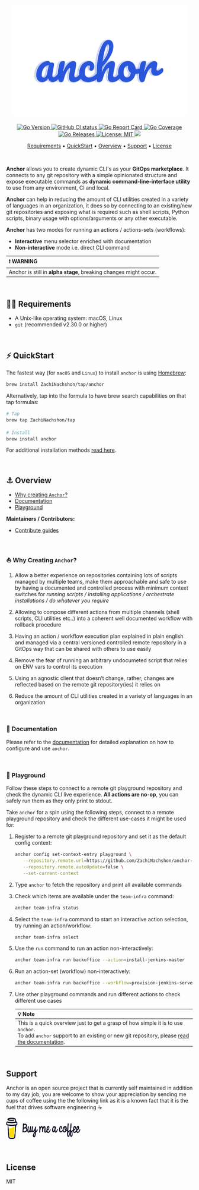<h3 align="center" id="anchor-logo"><img src="docs-site/site/static/docs/latest/assets/brand/anchor.svg" height="300"></h3>

<p align="center">
  <a href="https://img.shields.io/github/go-mod/go-version/ZachiNachshon/anchor/master">
    <img src="https://img.shields.io/github/go-mod/go-version/ZachiNachshon/anchor/master" alt="Go Version"/>
  </a>
  <a href="https://github.com/ZachiNachshon/anchor/actions/workflows/ci.yaml/badge.svg?branch=master">
    <img src="https://github.com/ZachiNachshon/anchor/actions/workflows/ci.yaml/badge.svg?branch=master" alt="GitHub CI status"/>
  </a>
  <a href="https://goreportcard.com/badge/ZachiNachshon/anchor">
    <img src="https://goreportcard.com/badge/ZachiNachshon/anchor" alt="Go Report Card"/>
  </a>
  <a href="https://coveralls.io/repos/github/ZachiNachshon/anchor/badge.svg?branch=master">
    <img src="https://coveralls.io/repos/github/ZachiNachshon/anchor/badge.svg?branch=master" alt="Go Coverage"/>
  </a>
  <a href="https://github.com/ZachiNachshon/anchor/releases">
    <img src="https://img.shields.io/github/v/release/ZachiNachshon/anchor?include_prereleases&style=flat-square" alt="Go Releases"/>
  </a>
<!--   <a href="https://img.shields.io/github/downloads/ZachiNachshon/anchor/total">
    <img src="https://img.shields.io/github/downloads/ZachiNachshon/anchor/total" alt="Downloads"/>
  </a> -->
  <a href="https://opensource.org/licenses/MIT">
    <img src="https://img.shields.io/badge/License-MIT-yellow.svg" alt="License: MIT"/>
  </a>
  <a href="https://www.paypal.me/ZachiNachshon">
    <img src="https://img.shields.io/badge/$-donate-ff69b4.svg?maxAge=2592000&amp;style=flat">
  </a>
</p>

<p align="center">
  <a href="#requirements">Requirements</a> •
  <a href="#quickstart">QuickStart</a> •
  <a href="#overview">Overview</a> •
  <a href="#support">Support</a> •
  <a href="#license">License</a>
</p>
<br>

**Anchor** allows you to create dynamic CLI's as your **GitOps marketplace**. It connects to any git repository with a simple opinionated structure and expose executable commands as **dynamic command-line-interface utility** to use from any environment, CI and local.

**Anchor** can help in reducing the amount of CLI utilities created in a variety of languages in an organization, it does so by connecting to an existing/new git repositories and exposing what is required such as shell scripts, Python scripts, binary usage with options/arguments or any other executable.

**Anchor** has two modes for running an actions / actions-sets (workflows):

- **Interactive** menu selector enriched with documentation
- **Non-interactive** mode i.e. direct CLI command

| :heavy_exclamation_mark: WARNING |
| :--------------------------------------- |
| Anchor is still in **alpha stage**, breaking changes might occur. |

<br>

<h2 id="requirements">🏴‍☠️ Requirements</h2>

- A Unix-like operating system: macOS, Linux
- `git` (recommended v2.30.0 or higher)

<br>

<h2 id="quickstart">⚡️ QuickStart</h2>

The fastest way (for `macOS` and `Linux`) to install `anchor` is using [Homebrew](https://brew.sh/):

```bash
brew install ZachiNachshon/tap/anchor
```

Alternatively, tap into the formula to have brew search capabilities on that tap formulas:

```bash
# Tap
brew tap ZachiNachshon/tap

# Install
brew install anchor
```

For additional installation methods [read here](https://zachinachshon.com/anchor/docs/latest/getting-started/download/).

<br>

<h2 id="overview">⚓️ Overview</h2>

- [Why creating `Anchor`?](#why-creating-anchor)
- [Documentation](#documentation)
- [Playground](#playground)

**Maintainers / Contributors:**

- [Contribute guides](https://zachinachshon.com/anchor/docs/latest/getting-started/contribute/)

<br>

<h3 id="why-creating-anchor">⛵ Why Creating <code>Anchor</code>?</h3>

1. Allow a better experience on repositories containing lots of scripts managed by multiple teams, make them approachable and safe to use by having a documented and controlled process with minimum context switches for *running scripts / installing applications / orchestrate installations / do whatever you require*

1. Allowing to compose different actions from multiple channels (shell scripts, CLI utilities etc..) into a coherent well documented workflow with rollback procedure

1. Having an action / workflow execution plan explained in plain english and managed via a central versioned controlled remote repository in a GitOps way that can be shared with others to use easily

1. Remove the fear of running an arbitrary undocumeted script that relies on ENV vars to control its execution

1. Using an agnostic client that doesn’t change, rather, changes are reflected based on the remote git repository(ies) it relies on

1. Reduce the amount of CLI utilities created in a variety of languages in an organization

<br>

<h3 id="documentation">📖 Documentation</h3>

Please refer to the [documentation](https://zachinachshon.com/anchor/docs/latest/getting-started/introduction/) for detailed explanation on how to configure and use `anchor`.


<br>

<h3 id="playground">🐳 Playground</h3>

Follow these steps to connect to a remote git playground repository and check the dynamic CLI live experience. **All actions are no-op**, you can safely run them as they only print to stdout.

Take `anchor` for a spin using the following steps, connect to a remote playground repository and check the different use-cases it might be used for:

1. Register to a remote git playground repository and set it as the default config context:

   ```bash
   anchor config set-context-entry playground \
      --repository.remote.url=https://github.com/ZachiNachshon/anchor-playground.git \
      --repository.remote.autoUpdate=false \
      --set-current-context
   ```

1. Type `anchor` to fetch the repository and print all available commands

1. Check which items are available under the `team-infra` command:

   ```bash
   anchor team-infra status
   ```
   
1. Select the `team-infra` command to start an interactive action selection, try running an action/workflow:

   ```bash
   anchor team-infra select
   ```
   
1. Use the `run` command to run an action non-interactively:

   ```bash
   anchor team-infra run backoffice --action=install-jenkins-master
   ```

1. Run an action-set (workflow) non-interactively:

   ```bash
   anchor team-infra run backoffice --workflow=provision-jenkins-server-agents
   ```
   
1. Use other playground commands and run different actions to check different use cases

   | :bulb: Note |
   | :--------------------------------------- |
   | This is a quick overview just to get a grasp of how simple it is to use `anchor`.<br/>To add `anchor` support to an existing or new git repository, please [read the documentation](https://zachinachshon.com/anchor/docs/latest/getting-started/). |

<br>

<h2 id="support">Support</h2>

Anchor is an open source project that is currently self maintained in addition to my day job, you are welcome to show your appreciation by sending me cups of coffee using the the following link as it is a known fact that it is the fuel that drives software engineering ☕

<a href="https://www.buymeacoffee.com/ZachiNachshon" target="_blank"><img src="docs-site/site/static/docs/latest/assets/img/bmc-orig.svg" height="57" width="200" alt="Buy Me A Coffee"></a>

<br>

<h2 id="license">License</h2>

MIT

<br>
